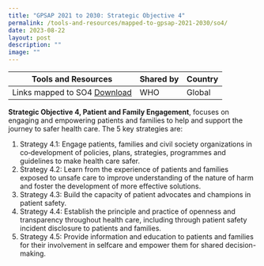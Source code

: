 ```yaml
---
title: "GPSAP 2021 to 2030: Strategic Objective 4"
permalink: /tools-and-resources/mapped-to-gpsap-2021-2030/so4/
date: 2023-08-22
layout: post
description: ""
image: ""
---
```

| Tools and Resources | Shared by | Country |
| -------- | -------- | -------- |
| Links mapped to SO4 [Download](/files/gkpslinka04-20232406.pdf)| WHO| Global |

**Strategic Objective 4, Patient and Family Engagement**, focuses on engaging and empowering patients and families to help and support the journey to safer health care. The 5 key strategies are:

1. Strategy 4.1: Engage patients, families and civil society organizations in co‑development of policies, plans, strategies, programmes and guidelines to make health care safer.
2. Strategy 4.2: Learn from the experience of patients and families exposed to unsafe care to improve understanding of the nature of harm and foster the development of more effective solutions.
3. Strategy 4.3: Build the capacity of patient advocates and champions in patient safety.
4. Strategy 4.4: Establish the principle and practice of openness and transparency throughout health care, including through patient safety incident disclosure to patients and families.
5. Strategy 4.5: Provide information and education to patients and families for their involvement in selfcare and empower them for shared decision-making.



